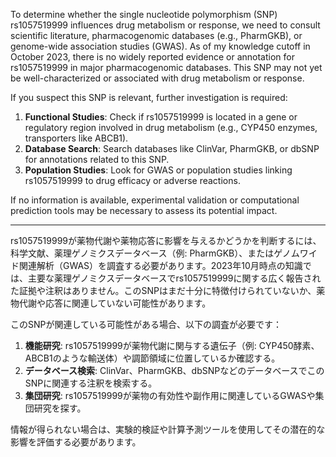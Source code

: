 To determine whether the single nucleotide polymorphism (SNP) rs1057519999 influences drug metabolism or response, we need to consult scientific literature, pharmacogenomic databases (e.g., PharmGKB), or genome-wide association studies (GWAS). As of my knowledge cutoff in October 2023, there is no widely reported evidence or annotation for rs1057519999 in major pharmacogenomic databases. This SNP may not yet be well-characterized or associated with drug metabolism or response.

If you suspect this SNP is relevant, further investigation is required:
1. **Functional Studies**: Check if rs1057519999 is located in a gene or regulatory region involved in drug metabolism (e.g., CYP450 enzymes, transporters like ABCB1).
2. **Database Search**: Search databases like ClinVar, PharmGKB, or dbSNP for annotations related to this SNP.
3. **Population Studies**: Look for GWAS or population studies linking rs1057519999 to drug efficacy or adverse reactions.

If no information is available, experimental validation or computational prediction tools may be necessary to assess its potential impact.

---

rs1057519999が薬物代謝や薬物応答に影響を与えるかどうかを判断するには、科学文献、薬理ゲノミクスデータベース（例: PharmGKB）、またはゲノムワイド関連解析（GWAS）を調査する必要があります。2023年10月時点の知識では、主要な薬理ゲノミクスデータベースでrs1057519999に関する広く報告された証拠や注釈はありません。このSNPはまだ十分に特徴付けられていないか、薬物代謝や応答に関連していない可能性があります。

このSNPが関連している可能性がある場合、以下の調査が必要です：
1. **機能研究**: rs1057519999が薬物代謝に関与する遺伝子（例: CYP450酵素、ABCB1のような輸送体）や調節領域に位置しているか確認する。
2. **データベース検索**: ClinVar、PharmGKB、dbSNPなどのデータベースでこのSNPに関連する注釈を検索する。
3. **集団研究**: rs1057519999が薬物の有効性や副作用に関連しているGWASや集団研究を探す。

情報が得られない場合は、実験的検証や計算予測ツールを使用してその潜在的な影響を評価する必要があります。